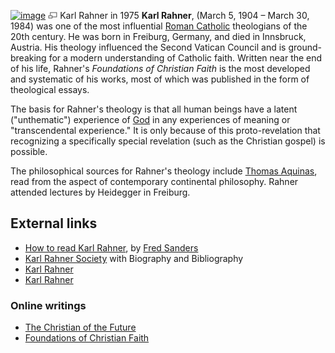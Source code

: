 [![image](images/thumb/b/bf/Rahner.jpeg/180px-Rahner.jpeg)](http://www.theopedia.com/File:Rahner.jpeg)
[![image](data:image/png;base64,iVBORw0KGgoAAAANSUhEUgAAAA8AAAALCAAAAACFLIiAAAAAAnRSTlMA/1uRIrUAAABPSURBVAjXY/j///+5vXDwjAHIr26ZAgXZe8H8a/+hoIcw/9nevdVL9+79DuPvzQYZFPUezu8BMZLXgkExnD8HAu6hqv//n+HZVjD4DuUDAKlChD3fj6aPAAAAAElFTkSuQmCC)](http://www.theopedia.com/File:Rahner.jpeg "Enlarge")
Karl Rahner in 1975
**Karl Rahner**, (March 5, 1904 – March 30, 1984) was one of the
most influential [Roman Catholic](Roman_Catholic "Roman Catholic")
theologians of the 20th century. He was born in Freiburg, Germany,
and died in Innsbruck, Austria. His theology influenced the Second
Vatican Council and is ground-breaking for a modern understanding
of Catholic faith. Written near the end of his life, Rahner's
*Foundations of Christian Faith* is the most developed and
systematic of his works, most of which was published in the form of
theological essays.

The basis for Rahner's theology is that all human beings have a
latent ("unthematic") experience of [God](God "God") in any
experiences of meaning or "transcendental experience." It is only
because of this proto-revelation that recognizing a specifically
special revelation (such as the Christian gospel) is possible.

The philosophical sources for Rahner's theology include
[Thomas Aquinas](Thomas_Aquinas "Thomas Aquinas"), read from the
aspect of contemporary continental philosophy. Rahner attended
lectures by Heidegger in Freiburg.


## External links

-   [How to read Karl Rahner](http://www.scriptoriumdaily.com/2007/04/28/how-to-read-karl-rahner/),
    by [Fred Sanders](Fred_Sanders "Fred Sanders")
-   [Karl Rahner Society](http://www.krs.stjohnsem.edu/) with
    Biography and Bibliography
-   [Karl Rahner](http://www.island-of-freedom.com/RAHNER.HTM)
-   [Karl Rahner](http://people.bu.edu/wwildman/bce/rahner.htm)

### Online writings

-   [The Christian of the Future](http://www.religion-online.org/showbook.asp?title=524)
-   [Foundations of Christian Faith](http://users.adelphia.net/~markfischer/Rahner000.htm)



